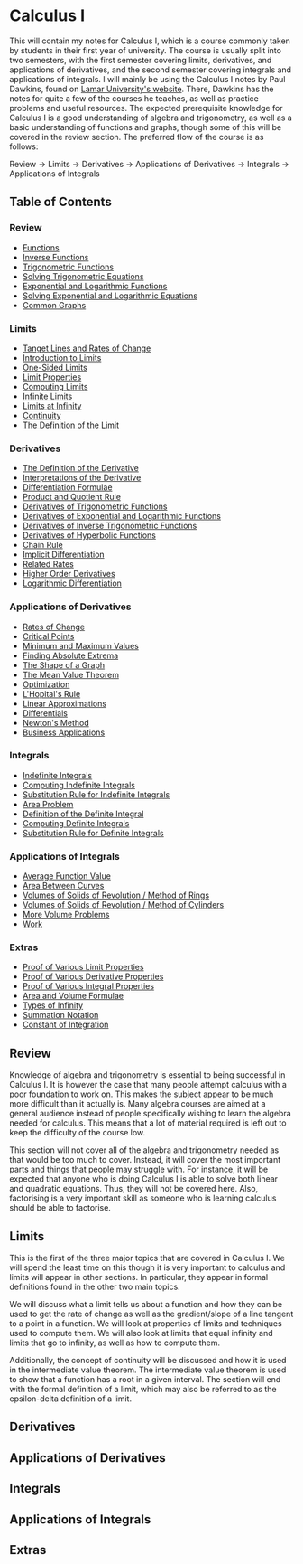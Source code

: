 # Calculus I

This will contain my notes for Calculus I, which is a course commonly taken by students in their first year of university. The course is usually split into two semesters, with the first semester covering limits, derivatives, and applications of derivatives, and the second semester covering integrals and applications of integrals. I will mainly be using the Calculus I notes by Paul Dawkins, found on [Lamar University's website](https://tutorial.math.lamar.edu/Classes/CalcI/CalcI.aspx). There, Dawkins has the notes for quite a few of the courses he teaches, as well as practice problems and useful resources. The expected prerequisite knowledge for Calculus I is a good understanding of algebra and trigonometry, as well as a basic understanding of functions and graphs, though some of this will be covered in the review section. The preferred flow of the course is as follows:

Review -> Limits -> Derivatives -> Applications of Derivatives -> Integrals -> Applications of Integrals

## Table of Contents

### Review

-   [Functions](/Calculus/Calculus%20I/Review/functions.pdf)
-   [Inverse Functions](/Calculus/Calculus%20I/Review/inverse_functions.pdf)
-   [Trigonometric Functions](/Calculus/Calculus%20I/Review/trigonometric_functions.pdf)
-   [Solving Trigonometric Equations](/Calculus/Calculus%20I/Review/solving_trigonometric_equations.pdf)
-   [Exponential and Logarithmic Functions](/Calculus/Calculus%20I/Review/exponential_and_logarithmic_functions.pdf)
-   [Solving Exponential and Logarithmic Equations](/Calculus/Calculus%20I/Review/solving_exponential_and_logarithmic_equations.pdf)
-   [Common Graphs](/Calculus/Calculus%20I/Review/common_graphs.pdf)

### Limits

-   [Tanget Lines and Rates of Change](/Calculus/Calculus%20I/Limits/tangent_lines_and_rates_of_change.pdf)
-   [Introduction to Limits](/Calculus/Calculus%20I/Limits/introduction_to_limits.pdf)
-   [One-Sided Limits](#one-sided-limits)
-   [Limit Properties](#limit-properties)
-   [Computing Limits](#computing-limits)
-   [Infinite Limits](#infinite-limits)
-   [Limits at Infinity](#limits-at-infinity)
-   [Continuity](#continuity)
-   [The Definition of the Limit](#the-definition-of-the-limit)

### Derivatives

-   [The Definition of the Derivative](#the-definition-of-the-derivative)
-   [Interpretations of the Derivative](#interpretations-of-the-derivative)
-   [Differentiation Formulae](#differentiation-formulae)
-   [Product and Quotient Rule](#product-and-quotient-rule)
-   [Derivatives of Trigonometric Functions](#derivatives-of-trigonometric-functions)
-   [Derivatives of Exponential and Logarithmic Functions](#derivatives-of-exponential-and-logarithmic-functions)
-   [Derivatives of Inverse Trigonometric Functions](#derivatives-of-inverse-trigonometric-functions)
-   [Derivatives of Hyperbolic Functions](#derivatives-of-hyperbolic-functions)
-   [Chain Rule](#chain-rule)
-   [Implicit Differentiation](#implicit-differentiation)
-   [Related Rates](#related-rates)
-   [Higher Order Derivatives](#higher-order-derivatives)
-   [Logarithmic Differentiation](#logarithmic-differentiation)

### Applications of Derivatives

-   [Rates of Change](#rates-of-change)
-   [Critical Points](#critical-points)
-   [Minimum and Maximum Values](#minimum-and-maximum-values)
-   [Finding Absolute Extrema](#finding-absolute-extrema)
-   [The Shape of a Graph](#the-shape-of-a-graph)
-   [The Mean Value Theorem](#the-mean-value-theorem)
-   [Optimization](#optimization)
-   [L'Hopital's Rule](#lhopitals-rule)
-   [Linear Approximations](#linear-approximations)
-   [Differentials](#differentials)
-   [Newton's Method](#newtons-method)
-   [Business Applications](#business-applications)

### Integrals

-   [Indefinite Integrals](#indefinite-integrals)
-   [Computing Indefinite Integrals](#computing-indefinite-integrals)
-   [Substitution Rule for Indefinite Integrals](#substitution-rule-for-indefinite-integrals)
-   [Area Problem](#area-problem)
-   [Definition of the Definite Integral](#definition-of-the-definite-integral)
-   [Computing Definite Integrals](#computing-definite-integrals)
-   [Substitution Rule for Definite Integrals](#substitution-rule-for-definite-integrals)

### Applications of Integrals

-   [Average Function Value](#average-function-value)
-   [Area Between Curves](#area-between-curves)
-   [Volumes of Solids of Revolution / Method of Rings](#volumes-of-solids-of-revolution--method-of-rings)
-   [Volumes of Solids of Revolution / Method of Cylinders](#volumes-of-solids-of-revolution--method-of-cylinders)
-   [More Volume Problems](#more-volume-problems)
-   [Work](#work)

### Extras

-   [Proof of Various Limit Properties](#proof-of-various-limit-properties)
-   [Proof of Various Derivative Properties](#proof-of-various-derivative-properties)
-   [Proof of Various Integral Properties](#proof-of-various-integral-properties)
-   [Area and Volume Formulae](#area-and-volume-formulas)
-   [Types of Infinity](#types-of-infinity)
-   [Summation Notation](#summation-notation)
-   [Constant of Integration](#constant-of-integration)

## Review

Knowledge of algebra and trigonometry is essential to being successful in Calculus I. It is however the case that many people attempt calculus with a poor foundation to work on. This makes the subject appear to be much more difficult than it actually is. Many algebra courses are aimed at a general audience instead of people specifically wishing to learn the algebra needed for calculus. This means that a lot of material required is left out to keep the difficulty of the course low.

This section will not cover all of the algebra and trigonometry needed as that would be too much to cover. Instead, it will cover the most important parts and things that people may struggle with. For instance, it will be expected that anyone who is doing Calculus I is able to solve both linear and quadratic equations. Thus, they will not be covered here. Also, factorising is a very important skill as someone who is learning calculus should be able to factorise.

## Limits

This is the first of the three major topics that are covered in Calculus I. We will spend the least time on this though it is very important to calculus and limits will appear in other sections. In particular, they appear in formal definitions found in the other two main topics.

We will discuss what a limit tells us about a function and how they can be used to get the rate of change as well as the gradient/slope of a line tangent to a point in a function. We will look at properties of limits and techniques used to compute them. We will also look at limits that equal infinity and limits that go to infinity, as well as how to compute them.

Additionally, the concept of continuity will be discussed and how it is used in the intermediate value theorem. The intermediate value theorem is used to show that a function has a root in a given interval. The section will end with the formal definition of a limit, which may also be referred to as the epsilon-delta definition of a limit.

## Derivatives

## Applications of Derivatives

## Integrals

## Applications of Integrals

## Extras
